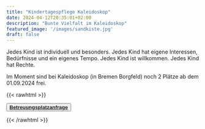 ```yaml
---
title: "Kindertagespflege Kaleidoskop"
date: 2024-04-12T20:35:01+02:00
description: "Bunte Vielfalt im Kaleidoskop"
featured_image: '/images/sandkiste.jpg'
draft: false
---
```


Jedes Kind ist individuell und besonders. Jedes Kind hat eigene Interessen, Bedürfnisse und ein eigenes Tempo. Jedes Kind ist willkommen. Jedes Kind hat Rechte.

Im Moment sind bei Kaleidoskop (in Bremen Borgfeld) noch 2 Plätze ab dem 01.09.2024 frei. 

{{< rawhtml >}}

<button class="ba b--moon-gray bg-light-gray br2 color-inherit dib f7 hover-bg-moon-gray link mt2 ph2 pv1"><strong><a href="mailto:info@kinder-kaleidoskop.de?subject=Betreuungsplatzanfrage bei Kaleidoskop">Betreuungsplatzanfrage</a></strong></button>

{{< /rawhtml >}}
